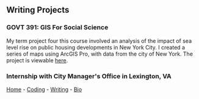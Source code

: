 ## Writing Projects

### GOVT 391: GIS For Social Science
My term project four this course involved an analysis of the impact of sea level rise on public housing developments in New York City. I created a series of maps using ArcGIS Pro, with data from the city of New York. The project is viewable [here](https://caroline-mccain.github.io/Writing/NYCHA_Housing_Developments.pdf).

### Internship with City Manager's Office in Lexington, VA

[Home](https://caroline-mccain.github.io/) - [Coding](https://caroline-mccain.github.io/projects) - [Writing](https://caroline-mccain.github.io/writing) - [Bio](https://caroline-mccain.github.io/bio)
